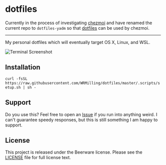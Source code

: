 # dotfiles

Currently in the process of investigating [chezmoi](https://www.chezmoi.io/) and have renamed the current repo to `dotfiles-yadm` so that [dotfiles](https://github.com/wrmilling/dotfiles) can be used by chezmoi. 

---

My personal dotfiles which will eventually target OS X, Linux, and WSL.

![Terminal Screenshot](screenshot.png)

## Installation

`curl -fsSL https://raw.githubusercontent.com/WRMilling/dotfiles/master/.scripts/setup.sh | sh -`

## Support

Do you use this? Feel free to open an [Issue](https://github.com/WRMilling/dotfiles/issues/new) if you run into anything weird. I can't guarantee speedy responses, but this is still something I am happy to support. 

## License

This project is released under the Beerware license. Please see the [LICENSE](LICENSE) file for full license text.
